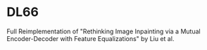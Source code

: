 # DL66
Full Reimplementation of "Rethinking Image Inpainting via a Mutual Encoder-Decoder with Feature Equalizations" by Liu et al.
